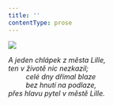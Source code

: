 ```yaml
---
title: ''
contentType: prose
---
```


<section>

![](../Images/085.jpg)

_A jeden chlápek z města Lille,  
ten v životě nic nezkazil;  
         celé dny dřímal blaze  
         bez hnutí na podlaze,  
přes hlavu pytel v městě Lille._

</section>
